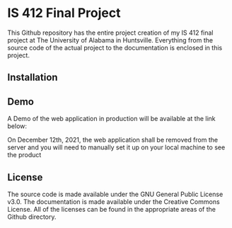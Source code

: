 # IS 412 Final Project
This Github repository has the entire project creation of my IS 412 final project at The University of Alabama in Huntsville. Everything from the source code of the actual project to the documentation is enclosed in this project. 
## Installation

## Demo
A Demo of the web application in production will be available at the link below: 

On December 12th, 2021, the web application shall be removed from the server and you will need to manually set it up on your local machine to see the product

## License
The source code is made available under the GNU General Public License v3.0. 
The documentation is made available under the Creative Commons License. 
All of the licenses can be found in the appropriate areas of the Github directory. 
